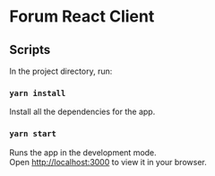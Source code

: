 # Forum React Client

## Scripts

In the project directory, run:

### `yarn install`

Install all the dependencies for the app.

### `yarn start`

Runs the app in the development mode.\
Open [http://localhost:3000](http://localhost:3000) to view it in your browser.

